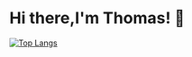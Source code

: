 # Hi there,I'm Thomas! 👋
[![Top Langs](https://github-readme-stats.vercel.app/api/top-langs/?username=thomaskovoor&border_color=9400D3&card_width=400&theme=midnight-purple&border_radius=20&langs_count=6&layout=compact)](https://github.com/anuraghazra/github-readme-stats)

<!--
**thomaskovoor/thomaskovoor** is a ✨ _special_ ✨ repository because its `README.md` (this file) appears on your GitHub profile.

Here are some ideas to get you started:

- 🔭 I’m currently working on ...
- 🌱 I’m currently learning ...
- 👯 I’m looking to collaborate on ...
- 🤔 I’m looking for help with ...
- 💬 Ask me about ...
- 📫 How to reach me: ...
- 😄 Pronouns: ...
- ⚡ Fun fact: ...
-->
